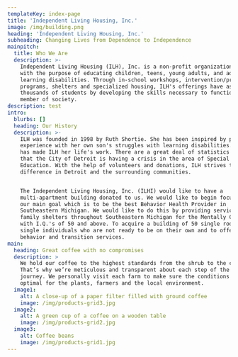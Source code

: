 ```yaml
---
templateKey: index-page
title: 'Independent Living Housing, Inc.'
image: /img/building.png
heading: 'Independent Living Housing, Inc.'
subheading: Changing Lives from Dependence to Independence
mainpitch:
  title: Who We Are
  description: >-
    Independent Living Housing (ILH), Inc. is a non-profit organization founded
    with the purpose of educating children, teens, young adults, and adults with
    learning disabilities. Through in-school workshops, intervention/prevention
    programs, shelters and specialized housing, ILH's offerings have assisted
    thousands of students by developing the skills necessary to function as a
    member of society.
description: test
intro:
  blurbs: []
  heading: Our History
  description: >-
    ILH was founded in 1998 by Ruth Shortie. She has been inspired by personal
    experience with her own son's struggles with learning disabilities. Shortie
    has made ILH her life's work. There are a great deal of statistics that show
    that the City of Detroit is having a crisis in the area of Special
    Education. With the help of volunteers and donations, ILH strives to make a
    difference in Detroit and the surrounding communities.


    The Independent Living Housing, Inc. (ILHI) would like to have a
    multi-apartment building donated to us. We would like to begin focusing on
    our main goal which is to be the best Behavior Health Provider in
    Southeastern Michigan. We would like to do this by providing services in
    family shelters throughout Southeastern Michigan for the Mentally Challenged
    with I.Q.'s of 50 and above. To acquire a building of 50 single rooms for
    single individuals who are not ready to be on their own and to offer
    behavior and transition services.
main:
  heading: Great coffee with no compromises
  description: >
    We hold our coffee to the highest standards from the shrub to the cup.
    That’s why we’re meticulous and transparent about each step of the coffee’s
    journey. We personally visit each farm to make sure the conditions are
    optimal for the plants, farmers and the local environment.
  image1:
    alt: A close-up of a paper filter filled with ground coffee
    image: /img/products-grid3.jpg
  image2:
    alt: A green cup of a coffee on a wooden table
    image: /img/products-grid2.jpg
  image3:
    alt: Coffee beans
    image: /img/products-grid1.jpg
---
```


